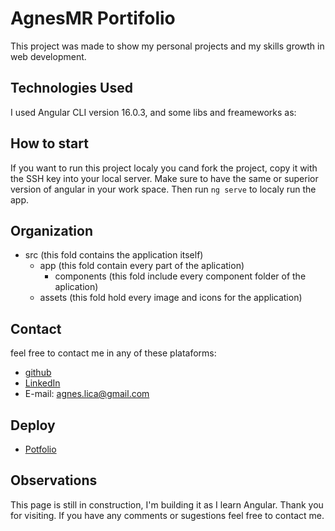 # AgnesMR Portifolio

This project was made to show my personal projects and my skills growth in web development.

## Technologies Used

I used Angular CLI version 16.0.3, and some libs and freameworks as: 

## How to start

If you want to run this project localy you cand fork the project, copy it with the SSH key into your local server.
Make sure to have the same or superior version of angular in your work space.
Then run `ng serve` to localy run the app.

## Organization
 - src (this fold contains the application itself)
    - app (this fold contain every part of the aplication)
       - components (this fold include every component folder of the aplication)
    - assets (this fold hold every image and icons for the application)


## Contact

feel free to contact me in any of these plataforms:

- [github](https://www.github.com/agnes-lica)
- [LinkedIn](https://www.linkedin.com/in/agnesmr/)
- E-mail: agnes.lica@gmail.com

## Deploy

- [Potfolio](https://portifolio2-0-git-main-agnes-lica.vercel.app)

## Observations

This page is still in construction, I'm building it as I learn Angular. Thank you for visiting. If you have any comments or sugestions feel free to contact me.
